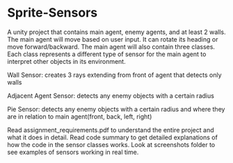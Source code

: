 # Sprite-Sensors
A unity project that contains main agent, enemy agents, and at least 2 walls.  The main agent will move based on user input.  It can rotate its heading or move forward/backward.  The main agent will also contain three classes.  Each class represents a different type of sensor for the main agent to interpret other objects in its environment.

Wall Sensor: creates 3 rays extending from front of agent that detects only walls

Adjacent Agent Sensor: detects any enemy objects with a certain radius

Pie Sensor: detects any enemy objects with a certain radius and where they are in relation to main agent(front, back, left, right)

Read assignment_requirements.pdf to understand the entire project and what it does in detail.  Read code summary to get detailed explanations of how the code in the sensor classes works.  Look at screenshots folder to see examples of sensors working in real time.
